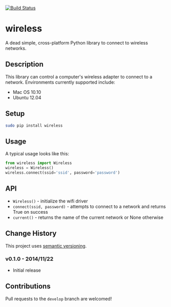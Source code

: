 [![Build Status](https://travis-ci.org/joshvillbrandt/wireless.svg?branch=master)](https://travis-ci.org/joshvillbrandt/wireless)

wireless
========

A dead simple, cross-platform Python library to connect to wireless networks.

## Description

This library can control a computer's wireless adapter to connect to a network. Environments currently supported include:

* Mac OS 10.10
* Ubuntu 12.04

## Setup

```bash
sudo pip install wireless
```

## Usage

A typical usage looks like this:

```python
from wireless import Wireless
wireless = Wireless()
wireless.connect(ssid='ssid', password='password')
```

## API

* `Wireless()` - initialize the wifi driver
* `connect(ssid, password)` - attempts to connect to a network and returns True on success
* `current()` - returns the name of the current network or None otherwise

## Change History

This project uses [semantic versioning](http://semver.org/).

### v0.1.0 - 2014/11/22

* Initial release

## Contributions

Pull requests to the `develop` branch are welcomed!

